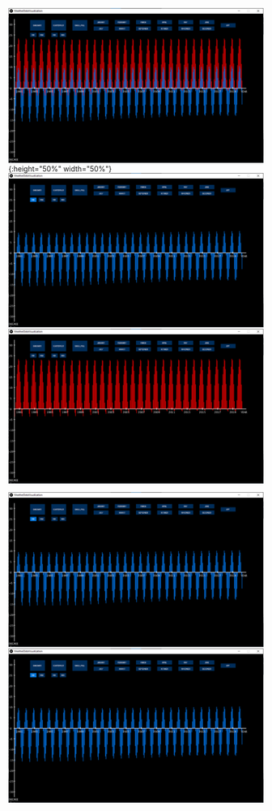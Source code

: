 
![GUI displaying maximum and minimum temperatures for each month from 1969-2019. In barchart format](WeatherDataVisualization_everything.png){:height="50%" width="50%"}
![GUI displaying maximum and minimum temperatures for each month from 1969-2019. In barchart format](WeatherDataVisualization_barmin.png )
![GUI displaying maximum and minimum temperatures for each month from 1969-2019. In barchart format](WeatherDataVisualization_barmax.png)



![GUI displaying maximum and minimum temperatures for each month from 1969-2019. In barchart format](WeatherDataVisualization_barmin.png)
![GUI displaying maximum and minimum temperatures for each month from 1969-2019. In barchart format](WeatherDataVisualization_barmin.png)